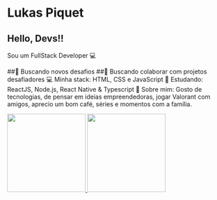 # Lukas Piquet
## Hello, Devs!!

Sou um FullStack Developer 💻

##🚀   Buscando novos desafios
##💜   Buscando colaborar com projetos desafiadores
💻   Minha stack: HTML, CSS e JavaScript
📘   Estudando: ReactJS, Node.js, React Native & Typescript
💬   Sobre mim: Gosto de tecnologias, de pensar em ideias empreendedoras, jogar Valorant com amigos, aprecio um bom café, séries e momentos com a família.

<div>
<a href="https://github.com/seu-usuário-aqui">
<img height="180em" src="https://github-readme-stats.vercel.app/api/top-langs/?username=LukProg&layout=compact&langs_count=7&theme=dracula"/>
<img height="180em" src="https://github-readme-stats.vercel.app/api?username=LukProg&show_icons=true&theme=dracula&include_all_commits=true&count_private=true"/>
</div>
